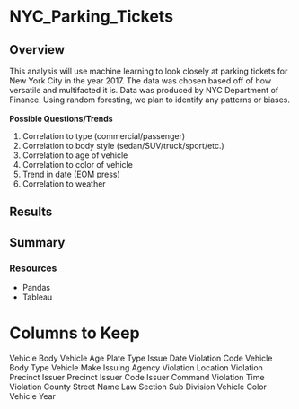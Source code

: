 # NYC_Parking_Tickets
## Overview

This analysis will use machine learning to look closely at parking tickets for New York City in the year 2017. The data was chosen based off of how versatile and multifacted it is. Data was produced by NYC Department of Finance. Using random foresting, we plan to identify any patterns or biases. </br>
</br>
**Possible Questions/Trends**
1. Correlation to type (commercial/passenger)
2. Correlation to body style (sedan/SUV/truck/sport/etc.)
3. Correlation to age of vehicle
4. Correlation to color of vehicle
5. Trend in date (EOM press)
6. Correlation to weather

## Results

## Summary 

### Resources 

* Pandas
* Tableau 




# Columns to Keep

Vehicle Body
Vehicle Age 
Plate Type
Issue Date
Violation Code
Vehicle Body Type
Vehicle Make
Issuing Agency
Violation Location
Violation Precinct
Issuer Precinct
Issuer Code
Issuer Command
Violation Time
Violation County
Street Name
Law Section
Sub Division
Vehicle Color
Vehicle Year

